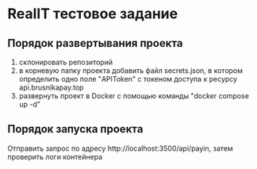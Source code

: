 # RealIT тестовое задание

## Порядок развертывания проекта
1) склонировать репозиторий
2) в корневую папку проекта добавить файл secrets.json, в котором определить одно поле "APIToken" с токеном доступа к ресурсу api.brusnikapay.top
3) развернуть проект в Docker с помощью команды "docker compose up -d"

## Порядок запуска проекта
Отправить запрос по адресу http://localhost:3500/api/payin, затем проверить логи контейнера
